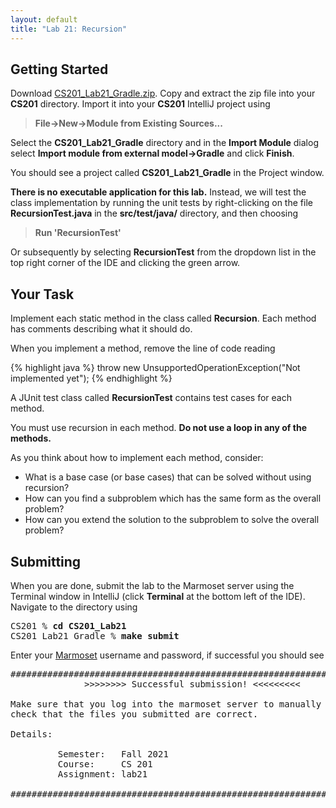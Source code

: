 ```yaml
---
layout: default
title: "Lab 21: Recursion"
---
```


## Getting Started

Download [CS201\_Lab21\_Gradle.zip](CS201_Lab21_Gradle.zip). Copy and extract the zip file into your **CS201** directory. Import it into your **CS201** IntelliJ project using

> **File&rarr;New&rarr;Module from Existing Sources...**

Select the **CS201\_Lab21\_Gradle** directory and in the **Import Module** dialog select **Import module from external model&rarr;Gradle** and click **Finish**.

You should see a project called **CS201\_Lab21\_Gradle** in the Project window.

**There is no executable application for this lab.** Instead, we will test the class implementation by running the unit tests by right-clicking on the file **RecursionTest.java** in the **src/test/java/** directory, and then choosing

> **Run 'RecursionTest'**

Or subsequently by selecting **RecursionTest** from the dropdown list in the top right corner of the IDE and clicking the green arrow.

## Your Task

Implement each static method in the class called **Recursion**. Each method has comments describing what it should do.

When you implement a method, remove the line of code reading

{% highlight java %}
throw new UnsupportedOperationException("Not implemented yet");
{% endhighlight %}

A JUnit test class called **RecursionTest** contains test cases for each method.

You must use recursion in each method. **Do not use a loop in any of the methods.**

As you think about how to implement each method, consider:

-   What is a base case (or base cases) that can be solved without using recursion?
-   How can you find a subproblem which has the same form as the overall problem?
-   How can you extend the solution to the subproblem to solve the overall problem?

## Submitting

When you are done, submit the lab to the Marmoset server using the Terminal window in IntelliJ (click **Terminal** at the bottom left of the IDE). Navigate to the directory using

<pre>
CS201 % <b>cd CS201_Lab21</b>
CS201_Lab21_Gradle % <b>make submit</b>
</pre>

Enter your [Marmoset](https://cs.ycp.edu/marmoset) username and password, if successful you should see

<pre>
######################################################################
              >>>>>>>> Successful submission! <<<<<<<<<

Make sure that you log into the marmoset server to manually
check that the files you submitted are correct.

Details:

         Semester:   Fall 2021
         Course:     CS 201
         Assignment: lab21

######################################################################
</pre>
